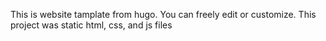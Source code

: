 This is website tamplate from hugo. You can freely edit or customize. This project was static html, css, and js files
